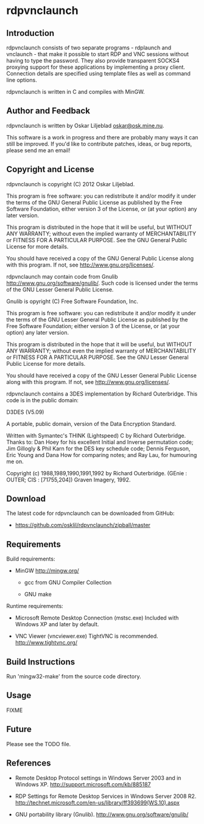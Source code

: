 rdpvnclaunch
============

Introduction
------------

rdpvnclaunch consists of two separate programs - rdplaunch and vnclaunch -
that make it possible to start RDP and VNC sessions without having to type
the password. They also provide transparent SOCKS4 proxying support for
these applications by implementing a proxy client. Connection details are
specified using template files as well as command line options.

rdpvnclaunch is written in C and compiles with MinGW.

Author and Feedback
-------------------

rdpvnclaunch is written by Oskar Liljeblad <oskar@osk.mine.nu>.

This software is a work in progress and there are probably many ways it can
still be improved. If you'd like to contribute patches, ideas, or bug
reports, please send me an email!

Copyright and License
---------------------

rdpvnclaunch is copyright (C) 2012 Oskar Liljeblad.

  This program is free software: you can redistribute it and/or modify it
  under the terms of the GNU General Public License as published by the Free
  Software Foundation, either version 3 of the License, or (at your option)
  any later version.

  This program is distributed in the hope that it will be useful,
  but WITHOUT ANY WARRANTY; without even the implied warranty of
  MERCHANTABILITY or FITNESS FOR A PARTICULAR PURPOSE.  See the
  GNU General Public License for more details.

  You should have received a copy of the GNU General Public License
  along with this program. If not, see <http://www.gnu.org/licenses/>.

rdpvnclaunch may contain code from Gnulib
<http://www.gnu.org/software/gnulib/>. Such code is licensed under the
terms of the GNU Lesser General Public License.

Gnulib is opyright (C) Free Software Foundation, Inc.

  This program is free software: you can redistribute it and/or modify it
  under the terms of the GNU Lesser General Public License as published
  by the Free Software Foundation; either version 3 of the License, or
  (at your option) any later version.

  This program is distributed in the hope that it will be useful,
  but WITHOUT ANY WARRANTY; without even the implied warranty of
  MERCHANTABILITY or FITNESS FOR A PARTICULAR PURPOSE.  See the GNU
  Lesser General Public License for more details.

  You should have received a copy of the GNU Lesser General Public License
  along with this program.  If not, see <http://www.gnu.org/licenses/>.

rdpvnclaunch contains a 3DES implementation by Richard
Outerbridge. This code is in the public domain:

  D3DES (V5.09)

  A portable, public domain, version of the Data Encryption Standard.

  Written with Symantec's THINK (Lightspeed) C by Richard Outerbridge.
  Thanks to: Dan Hoey for his excellent Initial and Inverse permutation
  code;  Jim Gillogly & Phil Karn for the DES key schedule code; Dennis
  Ferguson, Eric Young and Dana How for comparing notes; and Ray Lau,
  for humouring me on.
  
  Copyright (c) 1988,1989,1990,1991,1992 by Richard Outerbridge.
  (GEnie : OUTER; CIS : [71755,204]) Graven Imagery, 1992.

Download
--------

The latest code for rdpvnclaunch can be downloaded from GitHub:

 * <https://github.com/osklil/rdpvnclaunch/zipball/master>

Requirements
------------

Build requirements:

 * MinGW
   http://mingw.org/

   * gcc from GNU Compiler Collection

   * GNU make

Runtime requirements:

 * Microsoft Remote Desktop Connection (mstsc.exe)
   Included with Windows XP and later by default.

 * VNC Viewer (vncviewer.exe)
   TightVNC is recommended.
   http://www.tightvnc.org/

Build Instructions
------------------

Run 'mingw32-make' from the source code directory.

Usage
-----

FIXME

Future
------

Please see the TODO file.

References
----------

  * Remote Desktop Protocol settings in Windows Server 2003 and in Windows XP.
    <http://support.microsoft.com/kb/885187>

  * RDP Settings for Remote Desktop Services in Windows Server 2008 R2.
    <http://technet.microsoft.com/en-us/library/ff393699(WS.10).aspx>

  * GNU portability library (Gnulib).
    <http://www.gnu.org/software/gnulib/>
